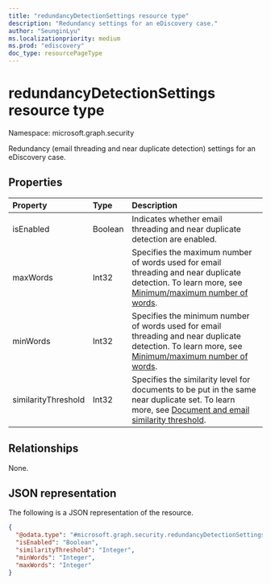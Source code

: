```yaml
---
title: "redundancyDetectionSettings resource type"
description: "Redundancy settings for an eDiscovery case."
author: "SeunginLyu"
ms.localizationpriority: medium
ms.prod: "ediscovery"
doc_type: resourcePageType
---
```


# redundancyDetectionSettings resource type

Namespace: microsoft.graph.security



Redundancy (email threading and near duplicate detection) settings for an eDiscovery case.


## Properties
|Property|Type|Description|
|:---|:---|:---|
|isEnabled|Boolean|Indicates whether email threading and near duplicate detection are enabled.|
|maxWords|Int32|Specifies the maximum number of words used for email threading and near duplicate detection. To learn more, see [Minimum/maximum number of words](/microsoft-365/compliance/configure-search-and-analytics-settings-in-advanced-ediscovery#near-duplicates-and-email-threading).|
|minWords|Int32|Specifies the minimum number of words used for email threading and near duplicate detection. To learn more, see [Minimum/maximum number of words](/microsoft-365/compliance/configure-search-and-analytics-settings-in-advanced-ediscovery#near-duplicates-and-email-threading).|
|similarityThreshold|Int32|Specifies the similarity level for documents to be put in the same near duplicate set. To learn more, see [Document and email similarity threshold](/microsoft-365/compliance/configure-search-and-analytics-settings-in-advanced-ediscovery#near-duplicates-and-email-threading).|


## Relationships
None.

## JSON representation
The following is a JSON representation of the resource.
<!-- {
  "blockType": "resource",
  "@odata.type": "microsoft.graph.security.redundancyDetectionSettings"
}
-->
``` json
{
  "@odata.type": "#microsoft.graph.security.redundancyDetectionSettings",
  "isEnabled": "Boolean",
  "similarityThreshold": "Integer",
  "minWords": "Integer",
  "maxWords": "Integer"
}
```

